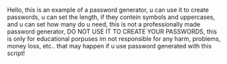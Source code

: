 Hello, this is an example of a password generator, u can use it to create passwords, 
u can set the length, if they contein symbols and uppercases, and u can set how many do u need,
this is not a professionally made password generator, DO NOT USE IT TO CREATE YOUR PASSWORDS, this is only for educational porpuses
im not responsible for any harm, problems, money loss, etc.. that may happen if u use password generated with this script!
